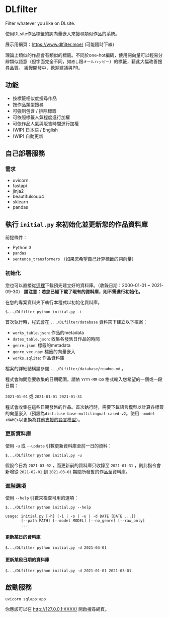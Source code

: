 # DLfilter
Filter whatever you like on DLsite.

使用DLsite作品標籤的詞向量嵌入來搜尋類似作品的系統。

展示用網頁：https://www.dlfilter.moe/ (可能隨時下線)

理論上類似的作品會有類似的標籤。不同於one-hot編碼，使用詞向量可以輕易分辨類似語意（但字面完全不同，如`癒し`跟`オールハッピー`）的標籤，藉此大幅改善搜尋品質。
緩慢開發中，歡迎建議與PR。

## 功能
* 按標籤相似度搜尋作品
* 按作品類型搜尋
* 可強制包含 / 排除標籤
* 可依照標籤人氣程度進行加權
* 可依作品人氣與販售時間進行加權
* (WIP) 日本語 / English
* (WIP) 自動更新

## 自己部署服務
### 需求
* uvicorn
* fastapi
* jinja2
* beautifulsoup4
* sklearn
* pandas

## 執行 `initial.py` 來初始化並更新您的作品資料庫
前提條件：
- Python 3
- `pandas`
- `sentence_transformers` （如果您希望自己計算標籤的詞向量）

### 初始化
您也可以直接從[這裡](https://drive.google.com/file/d/12hbh-XMiUXKKYsVh38k-8YI8AMm0S0GP/view?usp=sharing)下載預先建立好的資料庫。（收錄日期：2000-01-01 ~ 2021-09-30）
**請注意：若您已經下載了現有的資料庫，則不需進行初始化。** 

在您的專案資料夾下執行本程式以初始化資料庫。
```
$.../DLfilter python initial.py -i
```
首次執行時，程式會在 `.../DLfilter/database` 資料夾下建立以下檔案：
- `works_table.json`: 作品的metadata
- `dates_table.json`: 收集各發售日作品的時間
- `genre.json`: 標籤的metadata
- `genre_vec.npy`: 標籤的向量嵌入
- `works.sqlite`: 作品資料庫

檔案的詳細結構請參閱 `.../DLfilter/database/readme.md` 。

程式會詢問您要收集的日期範圍。請依 `YYYY-MM-DD` 格式輸入您希望的一個或一段日期：

`2021-01-01` 或 `2021-01-01 2021-01-31`

程式會收集在這些日期發售的作品。首次執行時，需要下載語言模型以計算各標籤的向量嵌入（預設為`distiluse-base-multilingual-cased-v2`。使用`--model <NAME>`以更換為[其他支援的語言模型](https://www.sbert.net/docs/pretrained_models.html)）。

### 更新資料庫
使用 `-u` 或 `--update` 引數更新資料庫至前一日的資料：
```
$.../DLfilter python initial.py -u
```
假設今日為 `2021-03-02` ，而更新前的資料庫只收錄至 `2021-01-31` ，則此指令會新增從 `2021-02-01` 到 `2021-03-01` 期間所發售的作品至資料庫。

### 進階選項
使用 `--help` 引數來檢查可用的選項：
```
$.../DLfilter python initial.py --help

usage: initial.py [-h] (-i | -s | -u | -d DATE [DATE ...]) 
       [--path PATH] [--model MODEL] [--no_genre] [--raw_only]
       ...
```
#### 更新某日的資料庫
```
$.../DLfilter python initial.py -d 2021-03-01
```
#### 更新某段日期的資料庫
```
$.../DLfilter python initial.py -d 2021-01-01 2021-03-01
```

## 啟動服務
```
uvicorn sqlapp:app
```
你應該可以在 http://127.0.0.1:XXXX/ 開啟搜尋網頁。
